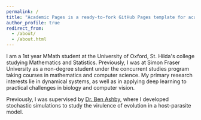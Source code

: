 ```yaml
---
permalink: /
title: "Academic Pages is a ready-to-fork GitHub Pages template for academic personal websites"
author_profile: true
redirect_from: 
  - /about/
  - /about.html
---
```


I am a 1st year MMath student at the University of Oxford, St. Hilda's college studying Mathematics and Statistics. Previously, I was at Simon Fraser University as a non-degree student under the concurrent studies program taking courses in mathematics and computer science. My primary research interests lie in dynamical systems, as well as in applying deep learning to practical challenges in biology and computer vision.

Previously, I was supervised by [Dr. Ben Ashby](https://ecoevotheory.com), where I developed stochastic simulations to study the virulence of evolution in a host-parasite model. 
